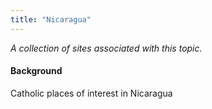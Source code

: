 ```yaml
---
title: "Nicaragua"
---
```



*A collection of sites associated with this topic.*

#### Background

Catholic places of interest in Nicaragua


